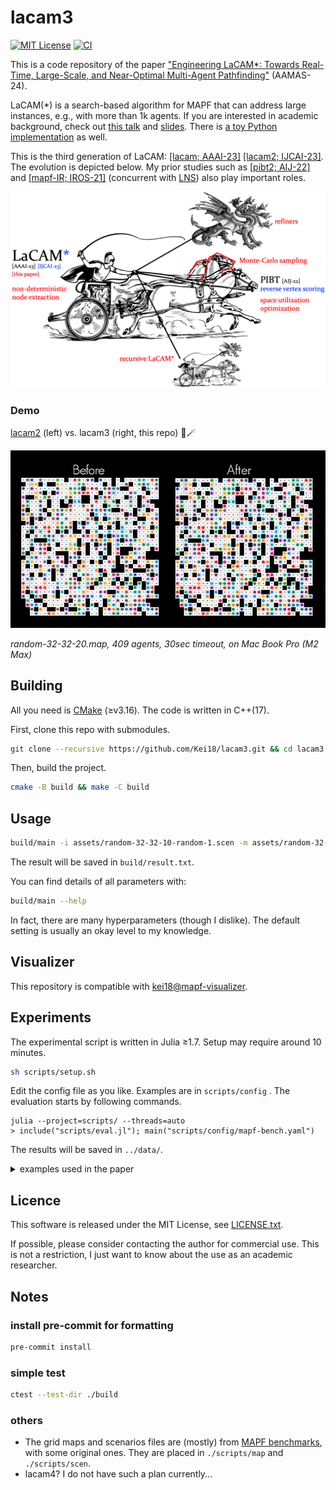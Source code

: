 # lacam3

[![MIT License](http://img.shields.io/badge/license-MIT-blue.svg?style=flat)](LICENSE)
[![CI](https://github.com/Kei18/lacam3/actions/workflows/ci.yml/badge.svg?branch=main)](https://github.com/Kei18/lacam3/actions/workflows/ci.yml)

This is a code repository of the paper ["Engineering LaCAM*: Towards Real-Time, Large-Scale, and Near-Optimal Multi-Agent Pathfinding"](https://kei18.github.io/lacam3/) (AAMAS-24).


LaCAM(*) is a search-based algorithm for MAPF that can address large instances, e.g., with more than 1k agents.
If you are interested in academic background, check out [this talk](https://www.cl.cam.ac.uk/seminars/wednesday/video/20231101-1500-t204508.html) and [slides](https://speakerdeck.com/kei18/pathfinding-for-10k-agents-5534305f-45e3-4712-9605-ef112be6a7c5).
There is [a toy Python implementation](https://github.com/Kei18/py-lacam) as well.

This is the third generation of LaCAM:
[[lacam; AAAI-23]](https://kei18.github.io/lacam/)
[[lacam2; IJCAI-23]](https://kei18.github.io/lacam2).
The evolution is depicted below.
My prior studies such as [[pibt2; AIJ-22]](https://kei18.github.io/pibt2/) and [[mapf-IR; IROS-21]](https://kei18.github.io/mapf-IR/) (concurrent with [LNS](https://github.com/Jiaoyang-Li/MAPF-LNS)) also play important roles.

![](./assets/overview.png)


### Demo

[lacam2](https://kei18.github.io/lacam2) (left) vs. lacam3 (right, this repo) 🚀🪄

![](./assets/demo.gif)

_random-32-32-20.map, 409 agents, 30sec timeout, on Mac Book Pro (M2 Max)_


## Building

All you need is [CMake](https://cmake.org/) (≥v3.16).
The code is written in C++(17).

First, clone this repo with submodules.

```sh
git clone --recursive https://github.com/Kei18/lacam3.git && cd lacam3
```

Then, build the project.

```sh
cmake -B build && make -C build
```

## Usage

```sh
build/main -i assets/random-32-32-10-random-1.scen -m assets/random-32-32-10.map -N 300 -v 3
```

The result will be saved in `build/result.txt`.

You can find details of all parameters with:

```sh
build/main --help
```

In fact, there are many hyperparameters (though I dislike).
The default setting is usually an okay level to my knowledge.

## Visualizer

This repository is compatible with [kei18@mapf-visualizer](https://github.com/kei18/mapf-visualizer).

## Experiments

The experimental script is written in Julia ≥1.7.
Setup may require around 10 minutes.


```sh
sh scripts/setup.sh
```

Edit the config file as you like.
Examples are in `scripts/config` .
The evaluation starts by following commands.

```
julia --project=scripts/ --threads=auto
> include("scripts/eval.jl"); main("scripts/config/mapf-bench.yaml")
```

The results will be saved in `../data/`.

<details>
<summary>examples used in the paper</summary>

### space utilization optimization

```jl
include("scripts/eval.jl"); target="scripts/config/exp_scatter"; foreach(x -> main("$(target)/common.yaml", x), filter(x -> !contains(x, "common"), glob("$(target)/*.yaml")))
```

### Monte-Carlo configuration generator

```jl
include("scripts/eval.jl"); target="scripts/config/exp_mccg"; foreach(x -> main("$(target)/common.yaml", x), filter(x -> !contains(x, "common"), glob("$(target)/*.yaml")))
```

</details>


## Licence

This software is released under the MIT License, see [LICENSE.txt](LICENCE.txt).

If possible, please consider contacting the author for commercial use. This is not a restriction, I just want to know about the use as an academic researcher.

## Notes

### install pre-commit for formatting

```sh
pre-commit install
```

### simple test

```sh
ctest --test-dir ./build
```

### others

- The grid maps and scenarios files are (mostly) from [MAPF benchmarks](https://movingai.com/benchmarks/mapf.html), with some original ones.
  They are placed in `./scripts/map` and `./scripts/scen`.
- lacam4? I do not have such a plan currently...
